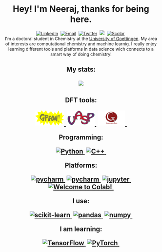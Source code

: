 <p>
<h1 align="center"></a><b> Hey! I'm Neeraj, thanks for being here. </b></a>
</h1>
</p>

<p align="center">
<a href="https://www.linkedin.com/in/neeraj-kumar-pandit-5107241a9/"><img src="https://img.shields.io/badge/LinkedIn-0A66C2.svg?style=for-the-badge&logo=LinkedIn&logoColor=white" alt="LinkedIn" /></a>&nbsp;
<a href="mailto:neerajkumar.pndt@gmail.com"><img src="https://img.shields.io/badge/Gmail-EA4335.svg?style=for-the-badge&logo=Gmail&logoColor=white" alt="Email" /></a>&nbsp;
<a href="https://twitter.com/neeraj_compchem"><img src="https://img.shields.io/badge/Twitter-1DA1F2.svg?style=for-the-badge&logo=Twitter&logoColor=white" alt="Twitter" /></a>&nbsp;
<a href="https://orcid.org/0000-0002-6885-0920"><img src="https://img.shields.io/badge/-ORCID-ffffff?style=for-the-badge&logo=ORCID&logoColor=white alt="ORCID" /></a>&nbsp;
<a href="https://scholar.google.com/citations?user=pZT-B6kAAAAJ&hl=en&authuser=1"><img src="https://img.shields.io/badge/Google%20Scholar-4285F4.svg?style=for-the-badge&logo=Google-Scholar&logoColor=white" alt="Scolar" /></a>&nbsp;
    <br />
    I'm a doctoral student in Chemistry at the <a href="https://www.uni-goettingen.de/">University of Goettingen</a>. My area of interests are computational chemistry and machine learnig. I really enjoy learning different tools and platforms in data science wich connects to a smart way of doing chemistry!
<br>
<h2 align="center">
  <p>My stats:</p>
  <a href="#"><img src="https://github-readme-stats.vercel.app/api?username=neeraj-compchem&show_icons=true&theme=highcontrast"></a>
<h2 align="center">
    <p>DFT tools:</p>
    <a href="https://wiki.fysik.dtu.dk/gpaw/"><img src= "https://github.com/neeraj-compchem/neeraj-compchem/blob/main/gpaw-logo.png" width="95" height="50" />&nbsp;</a>
    <a href="https://www.vasp.at/"><img src= "https://github.com/neeraj-compchem/neeraj-compchem/blob/main/VASP_logo.png" width="90" height="50" />&nbsp;</a>
    <a href="https://gaussian.com/"><img src= "https://github.com/neeraj-compchem/neeraj-compchem/blob/main/Gaussian_logo.png" width="90" height="50" />&nbsp;</a>
    <br />
    <p>Programming:</p>
    <a href="https://www.python.org/"><img src="https://img.shields.io/badge/Python-3776AB.svg?style=for-the-badge&logo=Python&logoColor=white" alt="Python" title="Python">&nbsp;</a>
    <a href="https://isocpp.org/"><img src="https://img.shields.io/badge/C++-00599C.svg?style=for-the-badge&logo=C++&logoColor=white" alt="C++" title="C++">&nbsp;</a>
    <br />
    <p>Platforms: </p>
    <a href="https://www.jetbrains.com/pycharm/"><img src="https://img.shields.io/badge/PyCharm-000000.svg?style=for-the-badge&logo=PyCharm&logoColor=white" alt="pycharm" title="pycharm">&nbsp;</a>
    <a href="https://www.anaconda.com/"><img src="https://img.shields.io/badge/Anaconda-44A833.svg?style=for-the-badge&logo=Anaconda&logoColor=white" alt="pycharm" title="pycharm">&nbsp;</a>
    <a href="https://jupyter.org/"><img src="https://img.shields.io/badge/Jupyter-F37626.svg?style=for-the-badge&logo=Jupyter&logoColor=white" alt="jupyter" title="jupyter">&nbsp;</a>
    <a href="https://colab.research.google.com/?utm_source=scs-index"><img src="https://img.shields.io/badge/Google%20Colab-F9AB00.svg?style=for-the-badge&logo=Google-Colab&logoColor=white" alt="Welcome to Colab!" title="Google Colaboratory">&nbsp;</a>
    <br />
    <p>I use:</p>
    <a href="https://scikit-learn.org/stable/"><img src="https://img.shields.io/badge/scikitlearn-F7931E.svg?style=for-the-badge&logo=scikit-learn&logoColor=white" alt="scikit-learn" title="scikit-learn">&nbsp;</a>
    <a href="https://pandas.pydata.org/"><img src="https://img.shields.io/badge/pandas-150458.svg?style=for-the-badge&logo=pandas&logoColor=white" alt="pandas" title="pandas">&nbsp;</a>
    <a href="https://numpy.org/"><img src="https://img.shields.io/badge/NumPy-013243.svg?style=for-the-badge&logo=NumPy&logoColor=white" alt="numpy" title="numpy">&nbsp;</a>
    <br />
    <p>I am learning:</p>
    <a href="https://www.tensorflow.org/resources/learn-ml?gclid=CjwKCAjwrNmWBhA4EiwAHbjEQMQeO2OXDY7Gbbs9PPPkTXCUm71RS-jc52xPtBqxhfdpYPKAxl09gRoCQqAQAvD_BwE"><img src="https://img.shields.io/badge/TensorFlow-FF6F00.svg?style=for-the-badge&logo=TensorFlow&logoColor=white" alt="TensorFlow" title="TensorFlow">&nbsp;</a>
    <a href="https://pytorch.org/"><img src="https://img.shields.io/badge/PyTorch-EE4C2C.svg?style=for-the-badge&logo=PyTorch&logoColor=white" alt="PyTorch" title="PyTorch">&nbsp;</a>
</h2>
